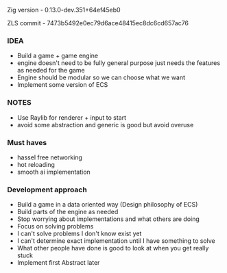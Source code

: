 Zig version - 0.13.0-dev.351+64ef45eb0

ZLS commit - 7473b5492e0ec79d6ace48415ec8dc6cd657ac76

### IDEA
- Build a game + game engine
- engine doesn't need to be fully general purpose just needs the features as needed for the game
- Engine should be modular so we can choose what we want
- Implement some version of ECS

### NOTES
- Use Raylib for renderer + input to start
- avoid some abstraction and generic is good but avoid overuse

### Must haves
- hassel free networking
- hot reloading
- smooth ai implementation

### Development approach
- Build a game in a data oriented way (Design philosophy of ECS)
- Build parts of the engine as needed
- Stop worrying about implementations and what others are doing
- Focus on solving problems
- I can't solve problems I don't know exist yet
- I can't determine exact implementation until I have something to solve
- What other people have done is good to look at when you get really stuck
- Implement first Abstract later
